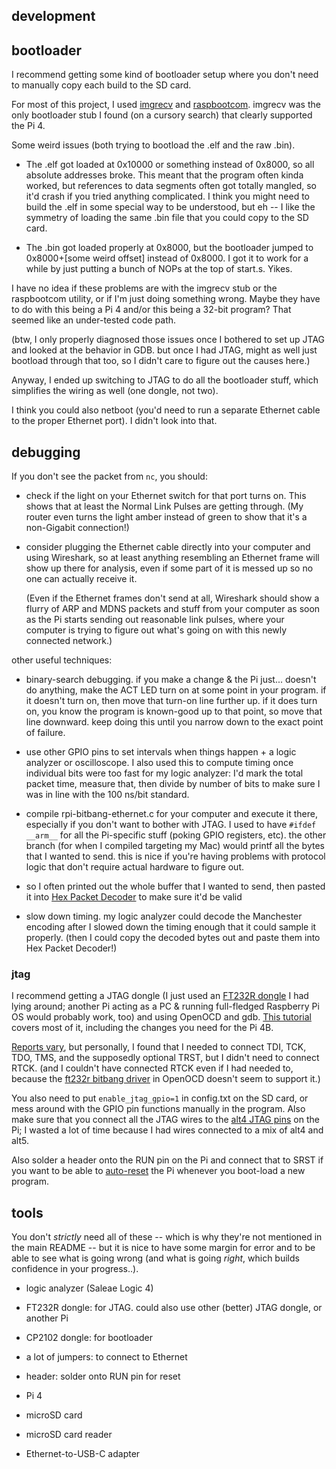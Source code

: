 ## development

## bootloader

I recommend getting some kind of bootloader setup where you don't need
to manually copy each build to the SD card.

For most of this project, I used
[imgrecv](https://gitlab.com/bztsrc/imgrecv) and
[raspbootcom](https://github.com/mrvn/raspbootin). imgrecv was the
only bootloader stub I found (on a cursory search) that clearly
supported the Pi 4.

Some weird issues (both trying to bootload the .elf and the raw .bin).

- The .elf got loaded at 0x10000 or something instead of 0x8000,
so all absolute addresses broke. This meant that the program often
kinda worked, but references to data segments often got totally mangled, so
it'd crash if you tried anything complicated. I think you might need
to build the .elf in some special way to be understood, but eh -- I
like the symmetry of loading the same .bin file that you could copy to
the SD card.

- The .bin got loaded properly at 0x8000, but the bootloader jumped to
0x8000+[some weird offset] instead of 0x8000. I got it to work for a
while by just putting a bunch of NOPs at the top of start.s. Yikes.

I have no idea if these problems are with the imgrecv stub or the
raspbootcom utility, or if I'm just doing something wrong. Maybe they
have to do with this being a Pi 4 and/or this being a 32-bit program? That
seemed like an under-tested code path.

(btw, I only properly diagnosed those issues once I bothered to set up
JTAG and looked at the behavior in GDB. but once I had JTAG, might as
well just bootload through that too, so I didn't care to figure out
the causes here.)

Anyway, I ended up switching to JTAG to do all the bootloader stuff,
which simplifies the wiring as well (one dongle, not two).

I think you could also netboot (you'd need to run a separate Ethernet
cable to the proper Ethernet port). I didn't look into that.

## debugging

If you don't see the packet from `nc`, you should:

- check if the light on your Ethernet switch for that port turns
on. This shows that at least the Normal Link Pulses are getting
through. (My router even turns the light amber instead of green to
show that it's a non-Gigabit connection!)

- consider plugging the Ethernet cable directly into your computer and
using Wireshark, so at least anything resembling an Ethernet frame
will show up there for analysis, even if some part of it is messed up
so no one can actually receive it.

    (Even if the Ethernet frames don't send at all, Wireshark should show
a flurry of ARP and MDNS packets and stuff from your computer as soon
as the Pi starts sending out reasonable link pulses, where your
computer is trying to figure out what's going on with this newly
connected network.)

other useful techniques:

- binary-search debugging. if you make a change & the Pi
  just... doesn't do anything, make the ACT LED turn on at some point
  in your program. if it doesn't turn on, then move that turn-on line
  further up. if it does turn on, you know the program is known-good
  up to that point, so move that line downward. keep doing this until
  you narrow down to the exact point of failure.

- use other GPIO pins to set intervals when things happen + a logic
  analyzer or oscilloscope. I also used this to compute timing once
  individual bits were too fast for my logic analyzer: I'd
  mark the total packet time, measure that, then divide by number of
  bits to make sure I was in line with the 100 ns/bit standard.

- compile rpi-bitbang-ethernet.c for your computer and execute it
  there, especially if you don't want to bother with JTAG. I used to
  have `#ifdef __arm__` for all the Pi-specific stuff (poking GPIO
  registers, etc). the other branch (for when I compiled targeting my
  Mac) would printf all the bytes that I wanted to send. this is nice
  if you're having problems with protocol logic that don't require
  actual hardware to figure out.

- so I often printed out the whole buffer that I wanted to send, then
  pasted it into [Hex Packet Decoder](https://hpd.gasmi.net/) to make
  sure it'd be valid

- slow down timing. my logic analyzer could decode the Manchester
  encoding after I slowed down the timing enough that it could sample
  it properly. (then I could copy the decoded bytes out and paste them
  into Hex Packet Decoder!)

### jtag

I recommend getting a JTAG dongle (I just used an [FT232R
dongle](https://jacobncalvert.com/2020/02/04/jtag-on-the-cheap-with-the-ftdi-ft232r/)
I had lying around; another Pi acting as a PC & running full-fledged
Raspberry Pi OS would probably work, too) and using OpenOCD and
gdb. [This
tutorial](https://metebalci.com/blog/bare-metal-raspberry-pi-3b-jtag/)
covers most of it, including the changes you need for the Pi 4B.

[Reports
vary](https://www.raspberrypi.org/forums/viewtopic.php?t=254142), but
personally, I found that I needed to connect TDI, TCK, TDO, TMS, and
the supposedly optional TRST, but I didn't need to connect RTCK. (and
I couldn't have connected RTCK even if I had needed to, because the
[ft232r bitbang
driver](http://www.openocd.org/doc/html/Debug-Adapter-Configuration.html)
in OpenOCD doesn't seem to support it.)

You also need to put `enable_jtag_gpio=1` in config.txt on the SD
card, or mess around with the GPIO pin functions manually in the
program. Also make sure that you connect all the JTAG wires to the
[alt4 JTAG pins](https://pinout.xyz/pinout/jtag) on the Pi; I wasted a
lot of time because I had wires connected to a mix of alt4 and alt5.

Also solder a header onto the RUN pin on the Pi and connect that to
SRST if you want to be able to [auto-reset](ft232r.cfg) the Pi
whenever you boot-load a new program.

## tools

You don't _strictly_ need all of these -- which is why they're not
mentioned in the main README -- but it is nice to have some margin for
error and to be able to see what is going wrong (and what is going
_right_, which builds confidence in your progress..).

- logic analyzer (Saleae Logic 4)

- FT232R dongle: for JTAG. could also use other (better) JTAG dongle,
  or another Pi

- CP2102 dongle: for bootloader

- a lot of jumpers: to connect to Ethernet

- header: solder onto RUN pin for reset

- Pi 4

- microSD card

- microSD card reader

- Ethernet-to-USB-C adapter
